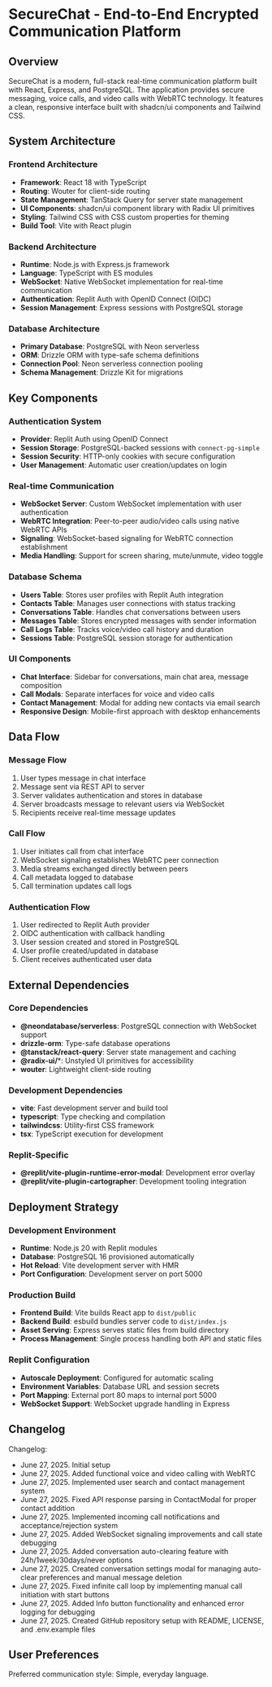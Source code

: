 # SecureChat - End-to-End Encrypted Communication Platform

## Overview

SecureChat is a modern, full-stack real-time communication platform built with React, Express, and PostgreSQL. The application provides secure messaging, voice calls, and video calls with WebRTC technology. It features a clean, responsive interface built with shadcn/ui components and Tailwind CSS.

## System Architecture

### Frontend Architecture
- **Framework**: React 18 with TypeScript
- **Routing**: Wouter for client-side routing
- **State Management**: TanStack Query for server state management
- **UI Components**: shadcn/ui component library with Radix UI primitives
- **Styling**: Tailwind CSS with CSS custom properties for theming
- **Build Tool**: Vite with React plugin

### Backend Architecture
- **Runtime**: Node.js with Express.js framework
- **Language**: TypeScript with ES modules
- **WebSocket**: Native WebSocket implementation for real-time communication
- **Authentication**: Replit Auth with OpenID Connect (OIDC)
- **Session Management**: Express sessions with PostgreSQL storage

### Database Architecture
- **Primary Database**: PostgreSQL with Neon serverless
- **ORM**: Drizzle ORM with type-safe schema definitions
- **Connection Pool**: Neon serverless connection pooling
- **Schema Management**: Drizzle Kit for migrations

## Key Components

### Authentication System
- **Provider**: Replit Auth using OpenID Connect
- **Session Storage**: PostgreSQL-backed sessions with `connect-pg-simple`
- **Session Security**: HTTP-only cookies with secure configuration
- **User Management**: Automatic user creation/updates on login

### Real-time Communication
- **WebSocket Server**: Custom WebSocket implementation with user authentication
- **WebRTC Integration**: Peer-to-peer audio/video calls using native WebRTC APIs
- **Signaling**: WebSocket-based signaling for WebRTC connection establishment
- **Media Handling**: Support for screen sharing, mute/unmute, video toggle

### Database Schema
- **Users Table**: Stores user profiles with Replit Auth integration
- **Contacts Table**: Manages user connections with status tracking
- **Conversations Table**: Handles chat conversations between users
- **Messages Table**: Stores encrypted messages with sender information
- **Call Logs Table**: Tracks voice/video call history and duration
- **Sessions Table**: PostgreSQL session storage for authentication

### UI Components
- **Chat Interface**: Sidebar for conversations, main chat area, message composition
- **Call Modals**: Separate interfaces for voice and video calls
- **Contact Management**: Modal for adding new contacts via email search
- **Responsive Design**: Mobile-first approach with desktop enhancements

## Data Flow

### Message Flow
1. User types message in chat interface
2. Message sent via REST API to server
3. Server validates authentication and stores in database
4. Server broadcasts message to relevant users via WebSocket
5. Recipients receive real-time message updates

### Call Flow
1. User initiates call from chat interface
2. WebSocket signaling establishes WebRTC peer connection
3. Media streams exchanged directly between peers
4. Call metadata logged to database
5. Call termination updates call logs

### Authentication Flow
1. User redirected to Replit Auth provider
2. OIDC authentication with callback handling
3. User session created and stored in PostgreSQL
4. User profile created/updated in database
5. Client receives authenticated user data

## External Dependencies

### Core Dependencies
- **@neondatabase/serverless**: PostgreSQL connection with WebSocket support
- **drizzle-orm**: Type-safe database operations
- **@tanstack/react-query**: Server state management and caching
- **@radix-ui/***: Unstyled UI primitives for accessibility
- **wouter**: Lightweight client-side routing

### Development Dependencies
- **vite**: Fast development server and build tool
- **typescript**: Type checking and compilation
- **tailwindcss**: Utility-first CSS framework
- **tsx**: TypeScript execution for development

### Replit-Specific
- **@replit/vite-plugin-runtime-error-modal**: Development error overlay
- **@replit/vite-plugin-cartographer**: Development tooling integration

## Deployment Strategy

### Development Environment
- **Runtime**: Node.js 20 with Replit modules
- **Database**: PostgreSQL 16 provisioned automatically
- **Hot Reload**: Vite development server with HMR
- **Port Configuration**: Development server on port 5000

### Production Build
- **Frontend Build**: Vite builds React app to `dist/public`
- **Backend Build**: esbuild bundles server code to `dist/index.js`
- **Asset Serving**: Express serves static files from build directory
- **Process Management**: Single process handling both API and static files

### Replit Configuration
- **Autoscale Deployment**: Configured for automatic scaling
- **Environment Variables**: Database URL and session secrets
- **Port Mapping**: External port 80 maps to internal port 5000
- **WebSocket Support**: WebSocket upgrade handling in Express

## Changelog

Changelog:
- June 27, 2025. Initial setup
- June 27, 2025. Added functional voice and video calling with WebRTC
- June 27, 2025. Implemented user search and contact management system
- June 27, 2025. Fixed API response parsing in ContactModal for proper contact addition
- June 27, 2025. Implemented incoming call notifications and acceptance/rejection system
- June 27, 2025. Added WebSocket signaling improvements and call state debugging
- June 27, 2025. Added conversation auto-clearing feature with 24h/1week/30days/never options
- June 27, 2025. Created conversation settings modal for managing auto-clear preferences and manual message deletion
- June 27, 2025. Fixed infinite call loop by implementing manual call initiation with start buttons
- June 27, 2025. Added Info button functionality and enhanced error logging for debugging
- June 27, 2025. Created GitHub repository setup with README, LICENSE, and .env.example files

## User Preferences

Preferred communication style: Simple, everyday language.